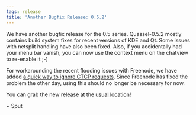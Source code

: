 ```yaml
---
tags: release
title: 'Another Bugfix Release: 0.5.2'
---
```

We have another bugfix release for the 0.5 series. Quassel-0.5.2 mostly contains build system fixes for recent versions of KDE and Qt. Some issues with netsplit handling have also been fixed. Also, if you accidentally had your menu bar vanish, you can now use the context menu on the chatview to re-enable it ;-)

For workarounding the recent flooding issues with Freenode, we have added <a href="http://bugs.quassel-irc.org/projects/quassel-irc/wiki/FAQ#How-do-I-ignore-CTCP-requests">a quick way to ignore CTCP requests</a>. Since Freenode has fixed the problem the other day, using this should no longer be necessary for now.

You can grab the new release at the <a href="/downloads">usual location</a>!

~ Sput

